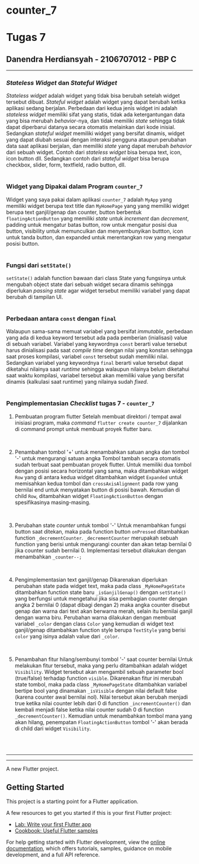# counter_7

# Tugas 7
## Danendra Herdiansyah - 2106707012 - PBP C
<hr>

### _Stateless Widget_ dan _Stateful Widget_
_Stateless widget_ adalah widget yang tidak bisa berubah setelah widget tersebut dibuat. _Stateful widget_ adalah widget yang dapat berubah ketika aplikasi sedang berjalan. Perbedaan dari kedua jenis widget ini adalah _stateless widget_ memiliki sifat yang statis, tidak ada ketergantungan data yang bisa merubah _behavior_-nya, dan tidak memiliki _state_ sehingga tidak dapat diperbarui datanya secara otomatis melainkan dari kode inisial. Sedangkan _stateful widget_ memiliki widget yang bersifat dinamis, widget yang dapat diubah sesuai dengan interaksi pengguna ataupun perubahan data saat aplikasi berjalan, dan memiliki _state_ yang dapat merubah _behavior_ dari sebuah widget. Contoh dari _stateless widget_ bisa berupa text, icon, icon button dll. Sedangkan contoh dari _stateful widget_ bisa berupa checkbox, slider, form, textfield, radio button, dll. 
<br>
<br>


### Widget yang Dipakai dalam Program `counter_7`
Widget yang saya pakai dalam aplikasi `counter_7` adalah `MyApp` yang memiliki widget berupa text title dan `MyHomePage` yang yang memiliki widget berupa text ganjil/genap dan counter, button berbentuk `floatingActionButton` yang memiliki _state_ untuk _increment_ dan _decrement_, padding untuk mengatur batas button, row untuk mengatur posisi dua button, visibility untuk memunculkan dan menyembunyikan buttton, icon untuk tanda button, dan expanded untuk merentangkan row yang mengatur posisi button.
<br>
<br>

### Fungsi dari `setState()`
`setState()` adalah function bawaan dari class State yang fungsinya untuk mengubah object state dari sebuah widget secara dinamis sehingga diperlukan _passing state_ agar widget tersebut memiliki variabel yang dapat berubah di tampilan UI.
<br>
<br>

### Perbedaan antara `const` dengan `final`
Walaupun sama-sama memuat variabel yang bersifat _immutable_, perbedaan yang ada di kedua keyword tersebut ada pada pemberian (inialisasi) value di sebuah variabel. Variabel yang keywordnya `const` berarti value tersebut harus dinialisasi pada saat _compile time_ dengan nilai yang konstan sehingga saat proses kompilasi, variabel `const` tersebut sudah memiliki nilai. Sedangkan variabel yang keywordnya `final` berarti value tersebut dapat diketahui nilainya saat _runtime_ sehingga walaupun nilainya belum diketahui saat waktu kompilasi, variabel tersebut akan memiliki value yang bersifat dinamis (kalkulasi saat runtime) yang nilainya sudah _fixed_.
<br>
<br>


### Pengimplementasian _Checklist_ tugas 7 - `counter_7` 
1. Pembuatan program flutter
Setelah membuat direktori / tempat awal inisiasi program, maka _command_ `flutter create counter_7` dijalankan di command prompt untuk membuat proyek flutter baru.
<br>

2. Penambahan tombol '+' untuk menambahkan satuan angka dan tombol '-' untuk mengurangi satuan angka
Tombol tambah secara otomatis sudah terbuat saat pembuatan proyek flutter. Untuk memiliki dua tombol dengan posisi secara horizontal yang sama, maka ditambahkan widget `Row` yang di antara kedua widget ditambahkan widget `Expanded` untuk memisahkan kedua tombol dan  `crossAxisAlignment` pada row yang bernilai end untuk menyatakan button di posisi bawah. Kemudian di child `Row`, ditambahkan widget `FloatingActionButton` dengan spesifikasinya masing-masing. 
<br>

3. Perubahan state _counter_ untuk tombol '-'
Untuk menambahkan fungsi button saat ditekan, maka pada function button `onPressed` ditambahkan function `_decrementCounter`. `_decrementCounter` merupakah sebuah function yang berisi untuk mengurangi counter dan akan tetap bernilai 0 jika counter sudah bernilai 0. Implementasi tersebut dilakukan dengan menambahkan `_counter--;`
<br>

4. Pengimplementasian text ganjil/genap
Dikarenakan diperlukan perubahan state pada widget text, maka pada class `_MyHomePageState` ditambahkan function state baru `_isGanjilGenap()` dengan `setState()` yang berfungsi untuk mengetahui jika sisa pembagian counter dengan angka 2 bernilai 0 (dapat dibagi dengan 2) maka angka counter disebut genap dan warna dari text akan berwarna merah, selain itu bernilai ganjil dengan warna biru. Perubahan warna dilakukan dengan membuat variabel `_color` dengan class `Color` yang kemudian di widget text ganjil/genap ditambahkan function style berupa `TextStyle` yang berisi `color` yang isinya adalah value dari `_color`.
<br>

5. Penambahan fitur hilang/sembunyi tombol '-' saat counter bernilai 
Untuk melakukan fitur tersebut, maka yang perlu ditambahkan adalah widget `Visibility`. Widget tersebut akan mengambil sebuah parameter bool (true/false) terhadap function `visible`. Dikarenakan fitur ini merubah state tombol, maka pada class `_MyHomePageState` ditambahkan variabel bertipe bool yang dinamakan `_isVisible` dengan nilai default false (karena counter awal bernilai nol). Nilai tersebut akan berubah menjadi true ketika nilai counter lebih dari 0 di function `_incrementCounter()` dan kembali menjadi false ketika nilai counter sudah 0 di function `_decrementCounter()`. Kemudian untuk menambahkan tombol mana yang akan hilang, penempatan `FloatingActionButton` tombol '-' akan berada di child dari widget `Visibility`.
<br>

<br>
<hr>

<hr>

A new Flutter project.

## Getting Started

This project is a starting point for a Flutter application.

A few resources to get you started if this is your first Flutter project:

- [Lab: Write your first Flutter app](https://docs.flutter.dev/get-started/codelab)
- [Cookbook: Useful Flutter samples](https://docs.flutter.dev/cookbook)

For help getting started with Flutter development, view the
[online documentation](https://docs.flutter.dev/), which offers tutorials,
samples, guidance on mobile development, and a full API reference.
